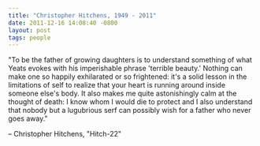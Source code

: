 ```yaml
---
title: "Christopher Hitchens, 1949 - 2011"
date: 2011-12-16 14:08:40 -0800
layout: post
tags: people
---
```

"To be the father of growing daughters is to understand something of what Yeats evokes with his imperishable phrase 'terrible beauty.' Nothing can make one so happily exhilarated or so frightened: it's a solid lesson in the limitations of self to realize that your heart is running around inside someone else's body. It also makes me quite astonishingly calm at the thought of death: I know whom I would die to protect and I also understand that nobody but a lugubrious serf can possibly wish for a father who never goes away."

– Christopher Hitchens, "Hitch-22"